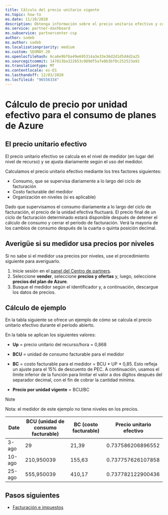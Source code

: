 ```yaml
---
title: Cálculo del precio unitario vigente
ms.topic: how-to
ms.date: 11/10/2020
description: Obtenga información sobre el precio unitario efectivo y cómo se calcula. En este artículo también se incluye un cálculo de ejemplo.
ms.service: partner-dashboard
ms.subservice: partnercenter-csp
author: sodeb
ms.author: sodeb
ms.localizationpriority: medium
ms.custom: SEOMAY.20
ms.openlocfilehash: 6ca6e9bf6a49e695314a3e33e36d2d1d5d4d2a25
ms.sourcegitcommit: 147813ba322653c989df5afe0b3bf0c252523a92
ms.translationtype: MT
ms.contentlocale: es-ES
ms.lasthandoff: 12/03/2020
ms.locfileid: "96556334"
---
```

# <a name="effective-unit-price-calculation-for-azure-plan-consumption"></a>Cálculo de precio por unidad efectivo para el consumo de planes de Azure

## <a name="the-effective-unit-price"></a>El precio unitario efectivo

El precio unitario efectivo se calcula en el nivel de medidor (en lugar del nivel de recurso) y se ajusta diariamente según el uso del medidor.

Calculamos el precio unitario efectivo mediante los tres factores siguientes:

- Consumo, que se supervisa diariamente a lo largo del ciclo de facturación
- Costo facturable del medidor
- Organización en niveles (si es aplicable)

Dado que supervisamos el consumo diariamente a lo largo del ciclo de facturación, el precio de la unidad efectiva fluctuará. El precio final de un ciclo de facturación determinado estará disponible después de detener el cálculo de consumo y cerrar el período de facturación. Verá la mayoría de los cambios de consumo después de la cuarta o quinta posición decimal.

## <a name="find-out-whether-your-meter-uses-tiered-pricing"></a>Averigüe si su medidor usa precios por niveles

Si no sabe si el medidor usa precios por niveles, use el procedimiento siguiente para averiguarlo. 

1. Inicie sesión en el [panel del Centro de partners](https://partner.microsoft.com/dashboard/).
2. Seleccione **vender**, seleccione **precios y ofertas** y, luego, seleccione **precios del plan de Azure**.
3. Busque el medidor según el identificador y, a continuación, descargue los datos de precios. 

## <a name="sample-calculation"></a>Cálculo de ejemplo

En la tabla siguiente se ofrece un ejemplo de cómo se calcula el precio unitario efectivo durante el período abierto.

En la tabla se aplican los siguientes valores: 

- **Up** = precio unitario del recurso/hora = 0,868

- **BCU** = unidad de consumo facturable para el medidor

- **BC** = costo facturable para el medidor = BCU * UP * 0,85. Esto refleja un ajuste para el 15% de descuento de PEC. A continuación, usamos el límite inferior de la función para limitar el valor a dos dígitos después del separador decimal, con el fin de cobrar la cantidad mínima. 

- **Precio por unidad vigente** = BCU/BC

>[!NOTE]
>Nota: el medidor de este ejemplo no tiene niveles en los precios.

| Date | BCU (unidad de consumo facturable) | BC (costo facturable) | Precio unitario efectivo |
| ------ | ----------- | ----------- | ----------- |  
| 3-ago | 29 | 21,39 | 0.737586206896552 |
| 10-ago | 210,950039 | 155,63 | 0.737757626107858 |
| 25-ago | 555,950039 | 410,17 | 0.737782122900436 |

## <a name="next-steps"></a>Pasos siguientes

- [Facturación e impuestos](billing.md)
